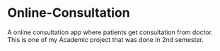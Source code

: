 # Online-Consultation
A online consultation app where patients get consultation from doctor.<br>
This is one of my Academic project that was done in 2nd semester.

